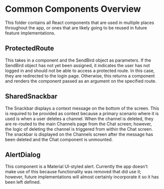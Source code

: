 # Common Components Overview

This folder contains all React components that are used in multiple places throughout the app, or ones that are likely going to be reused in future feature implementations. 

## ProtectedRoute 

This takes in a component and the SendBird object as parameters. If the SendBird object has not yet been assigned, it indicates the user has not logged in and should not be able to access a protected route. In this case, they are redirected to the login page. Otherwise, this returns a <Route> component and renders the component passed as an argument on the specified route. 

## SharedSnackbar

The Snackbar displays a context message on the bottom of the screen. This is required to be provided as context because a primary scenario where it is used is when a user deletes a channel. When the channel is deleted, they are re-routed to the main Channels page from the Chat screen; however, the logic of deleting the channel is triggered from within the Chat screen. The snackbar is displayed on the Channels screen after the message has been deleted and the Chat component is unmounted. 

## AlertDialog

This component is a Material UI-styled alert. Currently the app doesn't make use of this because functionality was removed that did use it; however, future implementations will almost certainly incorporate it so it has been left defined. 